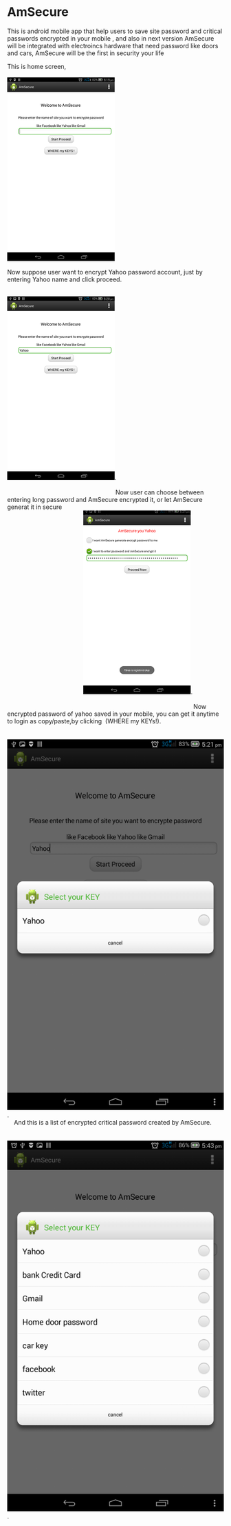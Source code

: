 # AmSecure
This is android mobile app that help users to save site password and critical passwords encrypted in your mobile , and also in next version AmSecure will be integrated with electroincs hardware that need password like doors and cars, AmSecure will be the first in security your life


This is home screen, 
                                                                                                                                
![alt tag](https://raw.githubusercontent.com/ibrahim1hero1/AmSecure/master/readme/images/Screenshot_2016-12-08-17-19-544.png)

 
 Now suppose user want to encrypt Yahoo password account, just by entering Yahoo name and click proceed.                                                                                                                                                        
 

![alt tag](https://raw.githubusercontent.com/ibrahim1hero1/AmSecure/master/readme/images/Screenshot_2016-12-08-17-20-233.png).                                                                                                                                                                                                                                                                Now user can choose between entering long password and AmSecure encrypted it, or let AmSecure generat it in secure                                                                                                                                             ![alt tag](https://raw.githubusercontent.com/ibrahim1hero1/AmSecure/master/readme/images/Screenshot_2016-12-08-17-21-044.png).                                                                                                                                                                                                                                                                  Now encrypted password of yahoo saved in your mobile, you can get it anytime to login as copy/paste,by clicking  (WHERE my KEYs!).                                                                                                                                                                                                                                                        ![alt tag](https://raw.githubusercontent.com/ibrahim1hero1/AmSecure/master/readme/images/Screenshot_2016-12-08-17-21-23.png).                                                                                                                                   And this is a list of encrypted critical password created by AmSecure.                                                                                                                                                                                        ![alt tag](https://raw.githubusercontent.com/ibrahim1hero1/AmSecure/master/readme/images/Screenshot_2016-12-08-17-43-50.png).
                                                                                                                                                                                                                                                                                                                              
